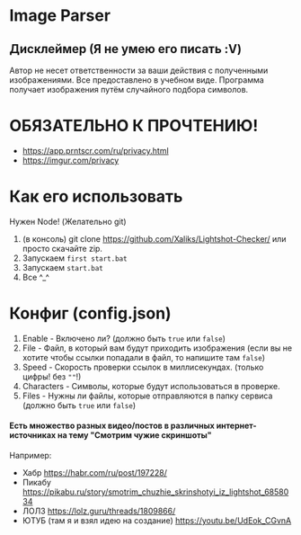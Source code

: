 # Image Parser
## Дисклеймер (Я не умею его писать :V)
Автор не несет ответственности за ваши действия с полученными изображениями.
Все предоставлено в учебном виде.
Программа получает изображения путём случайного подбора символов.

# ОБЯЗАТЕЛЬНО К ПРОЧТЕНИЮ!
- https://app.prntscr.com/ru/privacy.html
- https://imgur.com/privacy

# Как его использовать
Нужен Node!
(Желательно git)
1. (в консоль) git clone https://github.com/Xaliks/Lightshot-Checker/ или просто скачайте zip.
2. Запускаем `first start.bat`
3. Запускаем `start.bat`
4. Все ^_^

# Конфиг (config.json)
1. Enable - Включено ли? (должно быть `true` или `false`)
2. File - Файл, в который вам будут приходить изображения (если вы не хотите чтобы ссылки попадали в файл, то напишите там `false`)
3. Speed - Скорость проверки ссылок в миллисекундах. (только цифры! без `""`!)
4. Characters - Символы, которые будут использоваться в проверке.
5. Files - Нужны ли файлы, которые отправляются в папку сервиса (должно быть `true` или `false`)


#### Есть множество разных видео/постов в различных интернет-источниках на тему "Смотрим чужие скриншоты"
Например:
- Хабр https://habr.com/ru/post/197228/
- Пикабу https://pikabu.ru/story/smotrim_chuzhie_skrinshotyi_iz_lightshot_6858034
- ЛОЛЗ https://lolz.guru/threads/1809866/
- ЮТУБ (там я и взял идею на создание) https://youtu.be/UdEok_CGvnA
